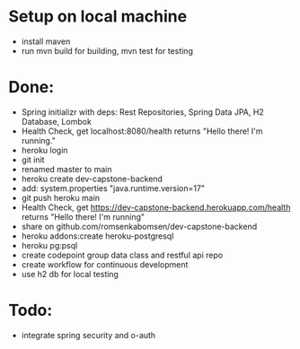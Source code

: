 # Setup on local machine
* install maven
* run mvn build for building, mvn test for testing

# Done:
* Spring initializr with deps: Rest Repositories, Spring Data JPA, H2 Database, Lombok
* Health Check, get localhost:8080/health returns "Hello there! I'm running."
* heroku login
* git init
* renamed master to main
* heroku create dev-capstone-backend
* add: system.properties "java.runtime.version=17"
* git push heroku main
* Health Check, get https://dev-capstone-backend.herokuapp.com/health returns "Hello there! I'm running"
* share on github.com/romsenkabomsen/dev-capstone-backend
* heroku addons:create heroku-postgresql
* heroku pg:psql
* create codepoint group data class and restful api repo
* create workflow for continuous development
* use h2 db for local testing

# Todo:
* integrate spring security and o-auth
